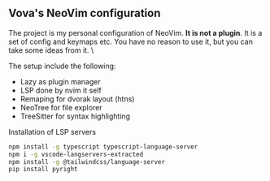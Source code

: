 ## Vova's NeoVim configuration
The project is my personal configuration of NeoVim. **It is not a plugin**. It is a set of config and keymaps etc.
You have no reason to use it, but you can take some ideas from it. \

The setup include the following:

- Lazy as plugin manager
- LSP done by nvim it self
- Remaping for dvorak layout (htns)
- NeoTree for file explorer
- TreeSitter for syntax highlighting

Installation of LSP servers
```bash
npm install -g typescript typescript-language-server
npm i -g vscode-langservers-extracted
npm install -g @tailwindcss/language-server
pip install pyright
